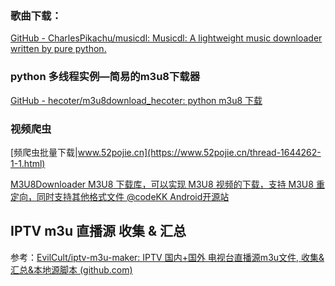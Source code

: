 

### 歌曲下载：

[GitHub - CharlesPikachu/musicdl: Musicdl: A lightweight music downloader written by pure python.](https://github.com/CharlesPikachu/musicdl)

### python 多线程实例—简易的m3u8下载器

[GitHub - hecoter/m3u8download_hecoter: python m3u8 下载](https://github.com/hecoter/m3u8download_hecoter)



### 视频爬虫

[频爬虫批量下载|www.52pojie.cn](https://www.52pojie.cn/thread-1644262-1-1.html)

[M3U8Downloader M3U8 下载库，可以实现 M3U8 视频的下载，支持 M3U8 重定向，同时支持其他格式文件 @codeKK Android开源站](https://p.codekk.com/detail/Android/OPN48/M3U8Downloader)



## IPTV m3u 直播源 收集 & 汇总

参考：[EvilCult/iptv-m3u-maker: IPTV 国内+国外 电视台直播源m3u文件, 收集&汇总&本地源脚本 (github.com)](https://github.com/EvilCult/iptv-m3u-maker)